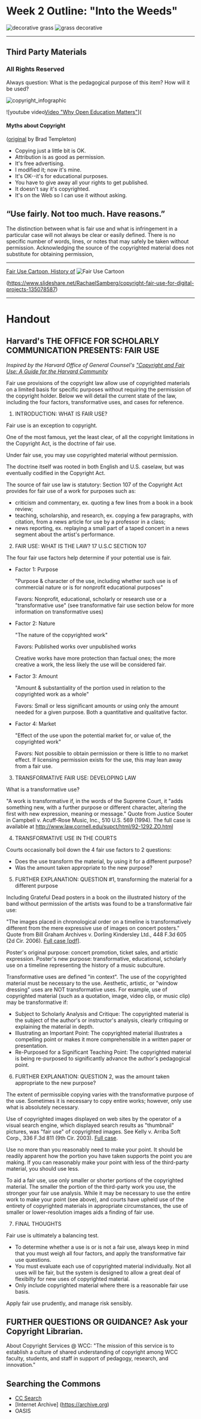 # Week 2 Outline:  "Into the Weeds"
![decorative grass]({{site.baseurl}}/Projects/grass-37282_640.png)
![grass decorative]({{site.baseurl}}/Projects/grass-37282.svg)

___
## Third Party Materials

### All Rights Reserved
Always question: What is the pedagogical purpose of this item? How will it be used?

![copyright_infographic]({{site.baseurl}}/images/infographic_copyright.png)



![youtube video[Video "Why Open Education Matters"](https://www.youtube.com/watch?time_continue=82&v=gJWbVt2Nc-I_)](


#### Myths about Copyright 
([original](http://www.templetons.com/brad/copymyths.html) by Brad Templeton) 
- Copying just a little bit is OK. 
- Attribution is as good as permission.
- It's free advertising. 
- I modified it; now it's mine. 
- It's OK--it's for educational purposes.
- You have to give away all your rights to get published. 
- It doesn't say it's copyrighted.
- It's on the Web so I can use it without asking.





## “Use fairly. Not too much. Have reasons.”

The distinction between what is fair use and what is infringement in a particular case will not always be clear or easily defined. There is no specific number of words, lines, or notes that may safely be taken without permission. Acknowledging the source of the copyrighted material does not substitute for obtaining permission,
___

[Fair Use Cartoon, History of](http://www.jrocheworkshop.com/2184125-the-origin-of-u-s-fair-use)
![Fair Use Cartoon]({{site.baseurl}}/Projects/fairuseorigian.PNG)


(https://www.slideshare.net/RachaelSamberg/copyright-fair-use-for-digital-projects-135078587) 
___
# Handout
## Harvard's THE OFFICE FOR SCHOLARLY COMMUNICATION PRESENTS: FAIR USE

*Inspired by the Harvard Office of General Counsel's ["Copyright and Fair Use: A Guide for the Harvard Community](http://ogc.harvard.edu/pages/copyright-and-fair-use)*

Fair use provisions of the copyright law allow use of copyrighted materials on a limited basis for specific purposes without requiring the permission of the copyright holder. Below we will detail the current state of the law, including the four factors, transformative uses, and cases for reference.

1. INTRODUCTION: WHAT IS FAIR USE?

Fair use is an exception to copyright.

One of the most famous, yet the least clear, of all the copyright limitations in the Copyright Act, is the doctrine of fair use. 

Under fair use, you may use copyrighted material without permission. 

The doctrine itself was rooted in both English and U.S. caselaw, but was eventually codified in the Copyright Act. 

The source of fair use law is statutory: Section 107 of the Copyright Act provides for fair use of a work for purposes such as:

- criticism and commentary, ex. quoting a few lines from a book in a book review;
- teaching, scholarship, and research, ex. copying a few paragraphs, with citation, from a news article for use by a professor in a class;
- news reporting, ex. replaying a small part of a taped concert in a news segment about the artist's performance.

2. FAIR USE: WHAT IS THE LAW? 17 U.S.C SECTION 107

The four fair use factors help determine if your potential use is fair.

- Factor 1: Purpose

  "Purpose & character of the use, including whether such use is of commercial nature or is for nonprofit educational purposes"  

  Favors: Nonprofit, educational, scholarly or research use or a "transformative use" (see transformative fair use section below for more information on transformative uses)

- Factor 2: Nature

  "The nature of the copyrighted work"

  Favors: Published works over unpublished works

  Creative works have more protection than factual ones; the more creative a work, the less likely the use will be considered fair.

- Factor 3: Amount

  "Amount & substantiality of the portion used in relation to the copyrighted work as a whole"

  Favors: Small or less significant amounts or using only the amount needed for a given purpose. Both a quantitative and qualitative factor.

- Factor 4: Market

  "Effect of the use upon the potential market for, or value of, the copyrighted work"

  Favors: Not possible to obtain permission or there is little to no market effect.  If licensing permission exists for the use, this may lean away from a fair use.

3. TRANSFORMATIVE FAIR USE: DEVELOPING LAW

What is a transformative use?

"A work is transformative if, in the words of the Supreme Court, it "adds something new, with a further purpose or different character, altering the first with new expression, meaning or message." Quote from Justice Souter in Campbell v. Acuff-Rose Music, Inc., 510 U.S. 569 (1994). The full case is available at http://www.law.cornell.edu/supct/html/92-1292.ZO.html

4. TRANSFORMATIVE USE IN THE COURTS

Courts occasionally boil down the 4 fair use factors to 2 questions:

- Does the use transform the material, by using it for a different purpose?
- Was the amount taken appropriate to the new purpose?

5. FURTHER EXPLANATION: QUESTION #1, transforming the material for a different purpose

Including Grateful Dead posters in a book on the illustrated history of the band without permission of the artists was found to be a transformative fair use:

"The images placed in chronological order on a timeline is transformatively different from the mere expressive use of images on concert posters." Quote from Bill Graham Archives v. Dorling Kindersley Ltd., 448 F.3d 605 (2d Cir. 2006). [Full case [pdf]](https://www.law.berkeley.edu/files/Bill_Graham_case.pdf). 

Poster's original purpose: concert promotion, ticket sales, and artistic expression. Poster's new purpose: transformative, educational, scholarly use on a timeline representing the history of a music subculture.

Transformative uses are defined "in context". The use of the copyrighted material must be necessary to the use. Aesthetic, artistic, or "window dressing" uses are NOT transformative uses. For example, use of copyrighted material (such as a quotation, image, video clip, or music clip) may be transformative if:

- Subject to Scholarly Analysis and Critique: The copyrighted material is the subject of the author's or instructor's analysis, clearly critiquing or explaining the material in depth.
- Illustrating an Important Point: The copyrighted material illustrates a compelling point or makes it more comprehensible in a written paper or presentation.
- Re-Purposed for a Significant Teaching Point: The copyrighted material is being re-purposed to significantly advance the author's pedagogical point.

6. FURTHER EXPLANATION: QUESTION 2, was the amount taken appropriate to the new purpose?

The extent of permissible copying varies with the transformative purpose of the use. Sometimes it is necessary to copy entire works; however, only use what is absolutely necessary.

Use of copyrighted images displayed on web sites by the operator of a visual search engine, which displayed search results as "thumbnail" pictures, was "fair use" of copyrighted images. See Kelly v. Arriba Soft Corp., 336 F.3d 811 (9th Cir. 2003).  [Full case](http://scholar.google.com/scholar_case?case=13767420941977220880&q=336+F.3d+811&hl=en&as_sdt=2002).

Use no more than you reasonably need to make your point. It should be readily apparent how the portion you have taken supports the point you are making. If you can reasonably make your point with less of the third-party material, you should use less.

To aid a fair use, use only smaller or shorter portions of the copyrighted material. The smaller the portion of the third-party work you use, the stronger your fair use analysis. While it may be necessary to use the entire work to make your point (see above), and courts have upheld use of the entirety of copyrighted materials in appropriate circumstances, the use of smaller or lower-resolution images aids a finding of fair use.

7. FINAL THOUGHTS

Fair use is ultimately a balancing test. 

- To determine whether a use is or is not a fair use, always keep in mind that you must weigh all four factors, and apply the transformative fair use questions.
- You must evaluate each use of copyrighted material individually.  Not all uses will be fair, but the system is designed to allow a great deal of flexibilty for new uses of copyrighted material.
- Only include copyrighted material where there is a reasonable fair use basis.

Apply fair use prudently, and manage risk sensibly.

## FURTHER QUESTIONS OR GUIDANCE? Ask your Copyright Librarian.

About Copyright Services @ WCC: "The mission of this service is to establish a culture of shared understanding of copyright among WCC faculty, students, and staff in support of pedagogy, research, and innovation."




## Searching the Commons

* [CC Search](https://ccsearch.creativecommons.org)
* [Internet Archive] (https://archive.org)
* OASIS
